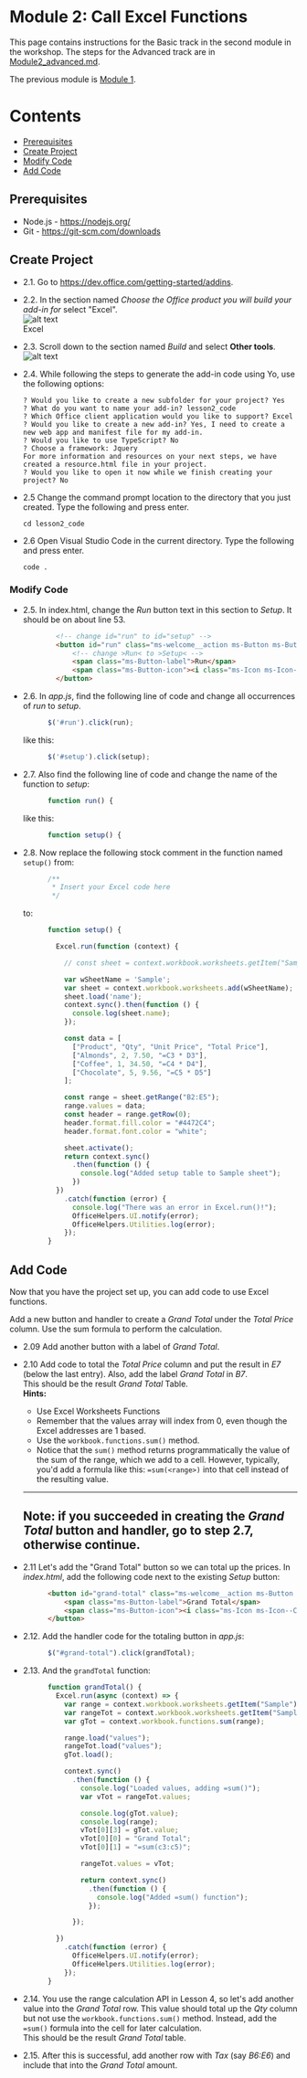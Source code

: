 # Module 2: Call Excel Functions
This page contains instructions for the Basic track in the second module in the workshop. The steps for the Advanced track are in [Module2_advanced.md](Module2_advanced.md).

The previous module is [Module 1](Module1.md).

# Contents
* [Prerequisites](#prerequisites)
* [Create Project](#create-project)
* [Modify Code](#modify-code)
* [Add Code](#add-code)

## Prerequisites
- Node.js - <https://nodejs.org/>
- Git - <https://git-scm.com/downloads>

## Create Project

* 2.1. Go to <https://dev.office.com/getting-started/addins>.

* 2.2. In the section named *Choose the Office product you will build your add-in for* select "Excel".  
    ![alt text](https://devofficecdn.azureedge.net/media/Default/GettingStarted/devOffice_getting_started_excel_56x56.png "Excel icon")  
    Excel

* 2.3. Scroll down to the section named *Build* and select **Other tools**.  
  ![alt text](https://devofficecdn.azureedge.net/media/Default/GettingStarted/devOffice_getting_started_other_tools_icon.png "Other tools button")

* 2.4. While following the steps to generate the add-in code using Yo, use the following options:  
    ```
    ? Would you like to create a new subfolder for your project? Yes  
    ? What do you want to name your add-in? lesson2_code  
    ? Which Office client application would you like to support? Excel  
    ? Would you like to create a new add-in? Yes, I need to create a new web app and manifest file for my add-in.  
    ? Would you like to use TypeScript? No  
    ? Choose a framework: Jquery  
    For more information and resources on your next steps, we have created a resource.html file in your project.  
    ? Would you like to open it now while we finish creating your project? No  
    ```

* 2.5 Change the command prompt location to the directory that you just created. Type the following and press enter.  
    ```
    cd lesson2_code
    ```

* 2.6 Open Visual Studio Code in the current directory. Type the following and press enter.  
    ```
    code .
    ```

### Modify Code

* 2.5. In index.html, change the *Run* button text in this section to *Setup*. It
should be on about line 53.  
    ```html
            <!-- change id="run" to id="setup" -->
            <button id="run" class="ms-welcome__action ms-Button ms-Button--hero ms-u-slideUpIn20">
                <!-- change >Run< to >Setup< -->
                <span class="ms-Button-label">Run</span>
                <span class="ms-Button-icon"><i class="ms-Icon ms-Icon--ChevronRight"></i></span>
            </button>
    ```

* 2.6. In *app.js*, find the following line of code and change all occurrences of *run* to *setup*.  
    ```javascript
          $('#run').click(run);
    ```  
    like this: 
    ```javascript
          $('#setup').click(setup);
    ```

* 2.7. Also find the following line of code and change the name of the function to *setup*:  
    ```javascript
          function run() {
    ```        
    like this: 
    
    ```javascript
          function setup() {
    ```

* 2.8. Now replace the following stock comment in the function named `setup()` from: 
    ```javascript
          /**
           * Insert your Excel code here
           */
    ```  
    
    to: 
    ```javascript
          function setup() {  
    
            Excel.run(function (context) {
    
              // const sheet = context.workbook.worksheets.getItem("Sample");
    
              var wSheetName = 'Sample';
              var sheet = context.workbook.worksheets.add(wSheetName);
              sheet.load('name');
              context.sync().then(function () {
                console.log(sheet.name);
              });
    
              const data = [
                ["Product", "Qty", "Unit Price", "Total Price"],
                ["Almonds", 2, 7.50, "=C3 * D3"],
                ["Coffee", 1, 34.50, "=C4 * D4"],
                ["Chocolate", 5, 9.56, "=C5 * D5"]
              ];
    
              const range = sheet.getRange("B2:E5");
              range.values = data;
              const header = range.getRow(0);
              header.format.fill.color = "#4472C4";
              header.format.font.color = "white";
    
              sheet.activate();
              return context.sync()
                .then(function () {
                  console.log("Added setup table to Sample sheet");
                })
            })
              .catch(function (error) {
                console.log("There was an error in Excel.run()!");
                OfficeHelpers.UI.notify(error);
                OfficeHelpers.Utilities.log(error);
              });
          }
    ```

## Add Code
Now that you have the project set up, you can add code to use Excel functions. 

Add a new button and handler to create a *Grand Total* under the *Total Price* column. Use the sum formula to perform the calculation.

* 2.09 Add another button with a label of *Grand Total*.

* 2.10 Add code to total the *Total Price* column and put the result in *E7* (below the last entry). Also, add the label *Grand Total* in *B7*.  
    This should be the result *Grand Total* Table.  
    **Hints:**  
    - Use Excel Worksheets Functions
    - Remember that the values array will index from 0, even though the Excel addresses are 1 based.
    - Use the `workbook.functions.sum()` method.
    - Notice that the `sum()` method returns programmatically the value of the sum of the range, which we add to a cell. However, typically, you'd add a formula like this: `=sum(<range>)` into that cell instead of the resulting value.  
    ---
    **Note:** if you succeeded in creating the *Grand Total* button and handler, go to step **2.7**, otherwise continue.
    ---

* 2.11 Let's add the "Grand Total" button so we can total up the prices. In *index.html*, add the following code next to the existing *Setup* button:  
    ```html
          <button id="grand-total" class="ms-welcome__action ms-Button ms-Button--hero ms-u-slideUpIn20">
              <span class="ms-Button-label">Grand Total</span>
              <span class="ms-Button-icon"><i class="ms-Icon ms-Icon--ChevronRight"></i></span>
          </button>
    ```

* 2.12. Add the handler code for the totaling button in *app.js*:  
    ```javascript
          $("#grand-total").click(grandTotal);
    ```

* 2.13. And the `grandTotal` function:  
    ```javascript
          function grandTotal() {
            Excel.run(async (context) => {
              var range = context.workbook.worksheets.getItem("Sample").getRange("E3:E5");
              var rangeTot = context.workbook.worksheets.getItem("Sample").getRange("B7:E8");
              var gTot = context.workbook.functions.sum(range);
    
              range.load("values");
              rangeTot.load("values");
              gTot.load();
    
              context.sync()
                .then(function () {
                  console.log("Loaded values, adding =sum()");
                  var vTot = rangeTot.values;
    
                  console.log(gTot.value);
                  console.log(range);
                  vTot[0][3] = gTot.value;
                  vTot[0][0] = "Grand Total";
                  vTot[0][1] = "=sum(c3:c5)";
    
                  rangeTot.values = vTot;
    
                  return context.sync()
                    .then(function () {
                      console.log("Added =sum() function");
                    });
    
                });
    
            })
              .catch(function (error) {
                OfficeHelpers.UI.notify(error);
                OfficeHelpers.Utilities.log(error);
              });
          }
    ```

* 2.14. You use the range calculation API in Lesson 4, so let's add another value into the *Grand Total* row. This value should total up the *Qty* column but not use the `workbook.functions.sum()` method. Instead, add the `=sum()` formula into the cell for later calculation.  
    This should be the result *Grand Total* table.

* 2.15. After this is successful, add another row with *Tax* (say *B6:E6*) and include that into the *Grand Total* amount.
